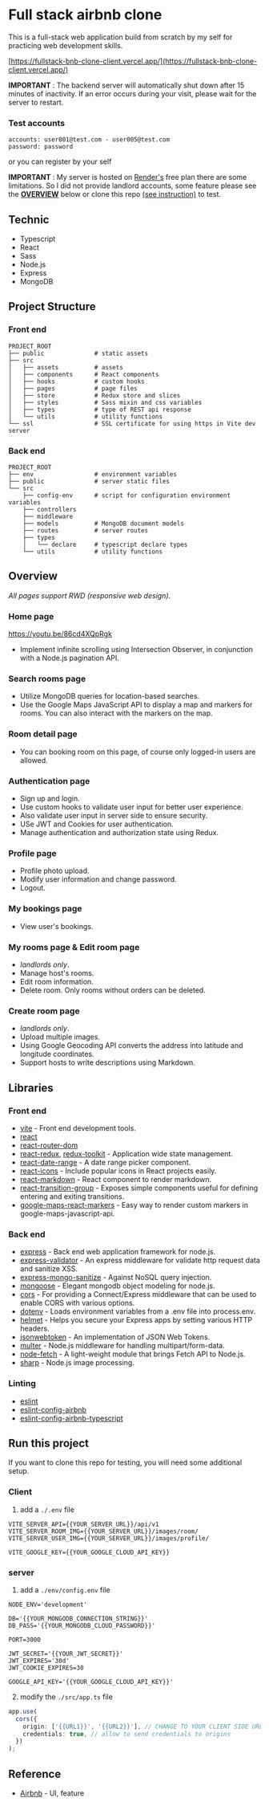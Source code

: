 # Full stack airbnb clone

This is a full-stack web application build from scratch by my self for practicing web development skills.

[https://fullstack-bnb-clone-client.vercel.app/](https://fullstack-bnb-clone-client.vercel.app/)

**IMPORTANT** :
The backend server will automatically shut down after 15 minutes of inactivity. If an error occurs during your visit, please wait for the server to restart.

### Test accounts

```
accounts: user001@test.com - user005@test.com
password: password
```

or you can register by your self

**IMPORTANT** :
My server is hosted on [Render's](https://render.com/) free plan there are some limitations. So I did not provide landlord accounts, some feature please see the **[OVERVIEW](#overview)** below or clone this repo [(see instruction)](#run-this-project) to test.

## Technic

- Typescript
- React
- Sass
- Node.js
- Express
- MongoDB

## Project Structure

### Front end

```
PROJECT_ROOT
├── public              # static assets
├── src
│   ├── assets          # assets
│   ├── components      # React components
│   ├── hooks           # custom hooks
│   ├── pages           # page files
│   ├── store           # Redux store and slices
│   ├── styles          # Sass mixin and css variables
│   ├── types           # type of REST api response
│   └── utils           # utility functions
└── ssl                 # SSL certificate for using https in Vite dev server
```

### Back end

```
PROJECT_ROOT
├── env                 # environment variables
├── public              # server static files
└── src
    ├── config-env      # script for configuration environment variables
    ├── controllers
    ├── middleware
    ├── models          # MongoDB document models
    ├── routes          # server routes
    ├── types
    │   └── declare     # typescript declare types
    └── utils           # utility functions

```

## Overview

_All pages support RWD (responsive web design)._

### Home page

https://youtu.be/86cd4XQpRgk

- Implement infinite scrolling using Intersection Observer, in conjunction with a Node.js pagination API.

### Search rooms page

- Utilize MongoDB queries for location-based searches.
- Use the Google Maps JavaScript API to display a map and markers for rooms. You can also interact with the markers on the map.

### Room detail page

- You can booking room on this page, of course only logged-in users are allowed.

### Authentication page

- Sign up and login.
- Use custom hooks to validate user input for better user experience.
- Also validate user input in server side to ensure security.
- USe JWT and Cookies for user authentication.
- Manage authentication and authorization state using Redux.

### Profile page

- Profile photo upload.
- Modify user information and change password.
- Logout.

### My bookings page

- View user's bookings.

### My rooms page & Edit room page

- _landlords only_.
- Manage host's rooms.
- Edit room information.
- Delete room. Only rooms without orders can be deleted.

### Create room page

- _landlords only_.
- Upload multiple images.
- Using Google Geocoding API converts the address into latitude and longitude coordinates.
- Support hosts to write descriptions using Markdown.

## Libraries

### Front end

- [vite](https://vitejs.dev/) - Front end development tools.
- [react](https://react.dev/)
- [react-router-dom](https://reactrouter.com/en/main)
- [react-redux](https://react-redux.js.org/), [redux-toolkit](https://redux-toolkit.js.org/) - Application wide state management.
- [react-date-range](https://www.npmjs.com/package/react-date-range) - A date range picker component.
- [react-icons](https://www.npmjs.com/package/react-icons) - Include popular icons in React projects easily.
- [react-markdown](https://www.npmjs.com/package/react-markdown) - React component to render markdown.
- [react-transition-group](https://www.npmjs.com/package/react-transition-group) - Exposes simple components useful for defining entering and exiting transitions.
- [google-maps-react-markers](https://www.npmjs.com/package/google-maps-react-markers) - Easy way to render custom markers in google-maps-javascript-api.

### Back end

- [express](https://expressjs.com/) - Back end web application framework for node.js.
- [express-validator](https://www.npmjs.com/package/express-validator) - An express middleware for validate http request data and sanitize XSS.
- [express-mongo-sanitize](https://www.npmjs.com/package/express-mongo-sanitize) - Against NoSQL query injection.
- [mongoose](https://mongoosejs.com/) - Elegant mongodb object modeling for node.js.
- [cors](https://www.npmjs.com/package/cors) - For providing a Connect/Express middleware that can be used to enable CORS with various options.
- [dotenv](https://www.npmjs.com/package/dotenv) - Loads environment variables from a .env file into process.env.
- [helmet](https://www.npmjs.com/package/helmet) - Helps you secure your Express apps by setting various HTTP headers.
- [jsonwebtoken](https://www.npmjs.com/package/jsonwebtoken) - An implementation of JSON Web Tokens.
- [multer](https://www.npmjs.com/package/multer) - Node.js middleware for handling multipart/form-data.
- [node-fetch](https://www.npmjs.com/package/node-fetch) - A light-weight module that brings Fetch API to Node.js.
- [sharp](https://www.npmjs.com/package/sharp) - Node.js image processing.

### Linting

- [eslint](https://www.npmjs.com/package/eslint)
- [eslint-config-airbnb](https://www.npmjs.com/package/eslint-config-airbnb)
- [eslint-config-airbnb-typescript](https://www.npmjs.com/package/eslint-config-airbnb-typescript)

## Run this project

If you want to clone this repo for testing, you will need some additional setup.

### Client

1. add a `./.env` file

```
VITE_SERVER_API={{YOUR_SERVER_URL}}/api/v1
VITE_SERVER_ROOM_IMG={{YOUR_SERVER_URL}}/images/room/
VITE_SERVER_USER_IMG={{YOUR_SERVER_URL}}/images/profile/

VITE_GOOGLE_KEY={{YOUR_GOOGLE_CLOUD_API_KEY}}
```

### server

1. add a `./env/config.env` file

```
NODE_ENV='development'

DB='{{YOUR_MONGODB_CONNECTION_STRING}}'
DB_PASS='{{YOUR_MONGODB_CLOUD_PASSWORD}}'

PORT=3000

JWT_SECRET='{{YOUR_JWT_SECRET}}'
JWT_EXPIRES='30d'
JWT_COOKIE_EXPIRES=30

GOOGLE_API_KEY='{{YOUR_GOOGLE_CLOUD_API_KEY}}'
```

2. modify the `./src/app.ts` file

```typescript
app.use(
  cors({
    origin: ['{{URL1}}', '{{URL2}}'], // CHANGE TO YOUR CLIENT SIDE URL
    credentials: true, // allow to send credentials to origins
  })
);
```

## Reference

- [Airbnb](https://www.airbnb.com/) - UI, feature
